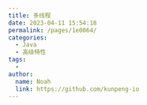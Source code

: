 ```yaml
---
title: 多线程
date: 2023-04-11 15:54:18
permalink: /pages/1e0064/
categories:
  - Java
  - 高级特性
tags:
  - 
author: 
  name: Noah
  link: https://github.com/kunpeng-io
---
```

